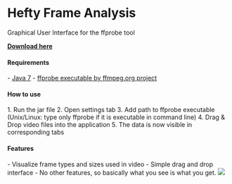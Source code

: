 Hefty Frame Analysis
====================

<p>Graphical User Interface for the ffprobe tool</p>

<a href="https://github.com/SHOTbyGUN/hefty-frame-analysis/releases"><p><b>Download here</b></p></a>

<h4>Requirements</h4>
  - <a href="http://java.com" target="_blank">Java 7</a>
  - <a href="http://www.ffmpeg.org/download.html" target="_blank">ffprobe executable by ffmpeg.org project</a>

<h4>How to use</h4>
  1. Run the jar file
  2. Open settings tab
  3. Add path to ffprobe executable (Unix/Linux: type only ffprobe if it is executable in command line)
  4. Drag & Drop video files into the application
  5. The data is now visible in corresponding tabs

<h4>Features</h4>
  - Visualize frame types and sizes used in video
  - Simple drag and drop interface
  - No other features, so basically what you see is what you get.

<img src="http://i.imgur.com/rZq5X3Z.png" />
